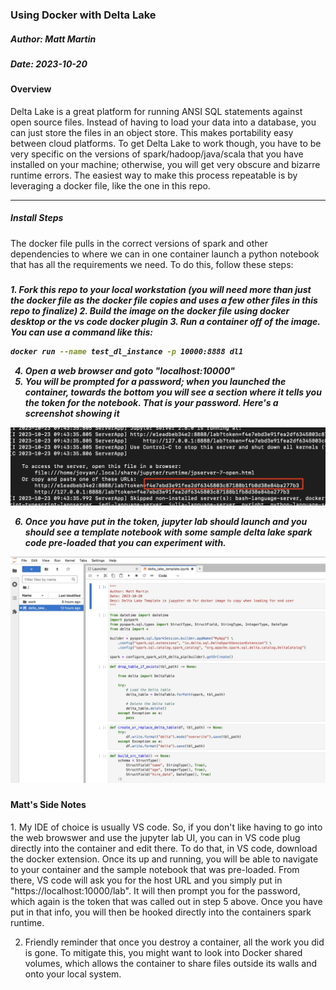 ### Using Docker with Delta Lake

<h5>Author: Matt Martin</h5>
<h5>Date: 2023-10-20</h5>

<h4>Overview</h4>
Delta Lake is a great platform for running ANSI SQL statements against open source files. Instead of having to load your data into a database, you can just store the files in an object store. This makes portability easy between cloud platforms. To get Delta Lake to work though, you have to be very specific on the versions of spark/hadoop/java/scala that you have installed on your machine; otherwise, you will get very obscure and bizarre runtime errors. The easiest way to make this process repeatable is by leveraging a docker file, like the one in this repo.
<hr></hr>
<h5>Install Steps</h5>
The docker file pulls in the correct versions of spark and other dependencies to where we can in one container launch a python notebook that has all the requirements we need. To do this, follow these steps:
<h5><h5>
1. Fork this repo to your local workstation (you will need more than just the docker file as the docker file copies and uses a few other files in this repo to finalize)
2. Build the image on the docker file using docker desktop or the vs code docker plugin
3. Run a container off of the image. You can use a command like this:

```bash
docker run --name test_dl_instance -p 10000:8888 dl1
```

4. Open a web browser and goto "localhost:10000"
5. You will be prompted for a password; when you launched the container, towards the bottom you will see a section where it tells you the token for the notebook. That is your password. Here's a screenshot showing it

![token](./photos/token.jpg)

6. Once you have put in the token, jupyter lab should launch and you should see a template notebook with some sample delta lake spark code pre-loaded that you can experiment with.

![jup](./photos/jupyter.jpg)


<h4>Matt's Side Notes</h4>
1. My IDE of choice is usually VS code. So, if you don't like having to go into the web browswer and use the jupyter lab UI, you can in VS code plug directly into the container and edit there. To do that, in VS code, download the docker extension. Once its up and running, you will be able to navigate to your container and the sample notebook that was pre-loaded. From there, VS code will ask you for the host URL and you simply put in "https://localhost:10000/lab". It will then prompt you for the password, which again is the token that was called out in step 5 above. Once you have put in that info, you will then be hooked directly into the containers spark runtime.

2. Friendly reminder that once you destroy a container, all the work you did is gone. To mitigate this, you might want to look into Docker shared volumes, which allows the container to share files outside its walls and onto your local system.